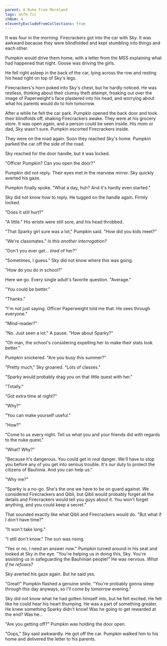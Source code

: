 ```yaml
---
parent: A Nuke From Moreland
tags: anfm-fic
chNum: 4
eleventyExcludeFromCollections: true
---
```


It was four in the morning. Firecrackers got into the car with Sky. It was awkward because they were blindfolded and kept stumbling into things and each other.

Pumpkin would drive them home, with a letter from the MSS explaining what had happened that night. Goose was driving the girls.

He fell right asleep in the back of the car, lying across the row and resting his head right on top of Sky's legs.

Firecrackers's horn poked into Sky's chest, but he hardly noticed. He was restless, thinking about their clumsy theft attempt, freaking out over the image of Paperweight's face plastered into his head, and worrying about what his parents would do to him tomorrow.

After a while he felt the car park. Pumpkin opened the back door and took their blindfolds off, shaking Firecrackers awake. They were at his grocery store. It was open again, and a person could be seen inside. His mom or dad, Sky wasn't sure. Pumpkin escorted Firecrackers inside.

They were on the road again. Soon they reached Sky's home. Pumpkin parked the car off the side of the road.

Sky reached for the door handle, but it was locked.

"Officer Pumpkin? Can you open the door?"

Pumpkin did not reply. Their eyes met in the rearview mirror. Sky quickly averted his gaze.

Pumpkin finally spoke. "What a day, huh? And it's hardly even started."

Sky did not know how to reply. He tugged on the handle again. Firmly locked.

"Does it still hurt?"

"A little." His wrists were still sore, and his head throbbed.

"That Sparky girl sure was a lot," Pumpkin said. "How did you kids meet?"

"We're classmates." *Is this another interrogation?*

"Don't you ever get… *tired* of her?"

"Sometimes, I guess." Sky did not know where this was going.

"How do you do in school?"

Here we go. Every single adult's favorite question. "Average."

"You could be better."

"Thanks."

"I'm not just saying. Officer Paperweight told me that. He sees through everyone."

"Mind-reader?"

"No. Just seen a lot." A pause. "How about Sparky?"

"Oh man, the school's considering expelling her to make their stats look better."

Pumpkin snickered. "Are you busy this summer?"

"Pretty much," Sky groaned. "Lots of classes."

"Sparky would probably drag you on that little quest with her."

"Totally."

"Got extra time at night?"

"Why?"

"You can make yourself useful."

"How?"

"Come to us every night. Tell us what you and your friends did with regards to the nuke quest."

"What? Why?"

"Because it's dangerous. You could get in *real* danger. We'll have to stop you before any of you get into serious trouble. It's our duty to protect the citizens of Bauhinia. And you can help us."

"Why me?"

"Sparky is a no-go. She's the one we have to be on guard against. We considered Firecrackers and Qibli, but Qibli would probably forget all the details and Firecrackers would tell you guys about it. You won't forget anything, and you could keep a secret."

That sounded exactly like what Qibli and Firecrackers would do. "But what if I don't have time?"

"It won't take long."

"I still don't know." The sun was rising.

"Yes or no, I need an answer *now*." Pumpkin turned around in his seat and looked at Sky in the eye. "You're helping us in doing this, Sky. You're assisting us in safeguarding the Bauhinian people!" He was nervous. *What if he refuses?*

Sky averted his gaze again. But he said yes.

"Great!" Pumpkin flashed a genuine smile. "You're probably gonna sleep through this day anyways, so I'll come by tomorrow evening."

Sky did not know what he had gotten himself into, but he felt excited. He felt like he could hear his heart thumping. He was a part of something greater. He knew something Sparky didn't know! Was he going to get rewarded at the end? Was he…

"Are you getting off?" Pumpkin was holding the door open.

"Oops," Sky said awkwardly. He got off the car. Pumpkin walked him to his home and delivered the letter to his parents.
